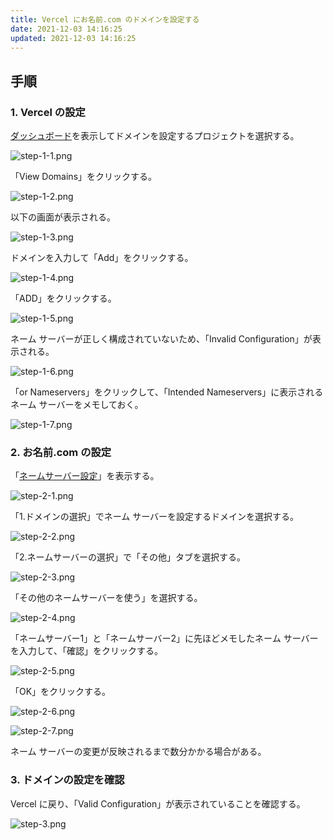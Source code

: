 ```yaml
---
title: Vercel にお名前.com のドメインを設定する
date: 2021-12-03 14:16:25
updated: 2021-12-03 14:16:25
---
```

<p></p>

<!-- more -->
## 手順

### 1. Vercel の設定

[ダッシュボード][1]を表示してドメインを設定するプロジェクトを選択する。

![step-1-1.png](setup-onamae-com-domain-to-vercel/step-1-1.png)

「View Domains」をクリックする。

![step-1-2.png](setup-onamae-com-domain-to-vercel/step-1-2.png)

以下の画面が表示される。

![step-1-3.png](setup-onamae-com-domain-to-vercel/step-1-3.png)

ドメインを入力して「Add」をクリックする。

![step-1-4.png](setup-onamae-com-domain-to-vercel/step-1-4.png)

「ADD」をクリックする。

![step-1-5.png](setup-onamae-com-domain-to-vercel/step-1-5.png)

ネーム サーバーが正しく構成されていないため、「Invalid Configuration」が表示される。

![step-1-6.png](setup-onamae-com-domain-to-vercel/step-1-6.png)

「or Nameservers」をクリックして、「Intended Nameservers」に表示されるネーム サーバーをメモしておく。

![step-1-7.png](setup-onamae-com-domain-to-vercel/step-1-7.png)

### 2. お名前.com の設定

「[ネームサーバー設定][2]」を表示する。

![step-2-1.png](setup-onamae-com-domain-to-vercel/step-2-1.png)

「1.ドメインの選択」でネーム サーバーを設定するドメインを選択する。

![step-2-2.png](setup-onamae-com-domain-to-vercel/step-2-2.png)

「2.ネームサーバーの選択」で「その他」タブを選択する。

![step-2-3.png](setup-onamae-com-domain-to-vercel/step-2-3.png)

「その他のネームサーバーを使う」を選択する。

![step-2-4.png](setup-onamae-com-domain-to-vercel/step-2-4.png)

「ネームサーバー1」と「ネームサーバー2」に先ほどメモしたネーム サーバーを入力して、「確認」をクリックする。

![step-2-5.png](setup-onamae-com-domain-to-vercel/step-2-5.png)

「OK」をクリックする。

![step-2-6.png](setup-onamae-com-domain-to-vercel/step-2-6.png)

![step-2-7.png](setup-onamae-com-domain-to-vercel/step-2-7.png)

ネーム サーバーの変更が反映されるまで数分かかる場合がある。

### 3. ドメインの設定を確認

Vercel に戻り、「Valid Configuration」が表示されていることを確認する。

![step-3.png](setup-onamae-com-domain-to-vercel/step-3.png)

[1]: https://vercel.com/dashboard
[2]: https://navi.onamae.com/domain/setting/ns

